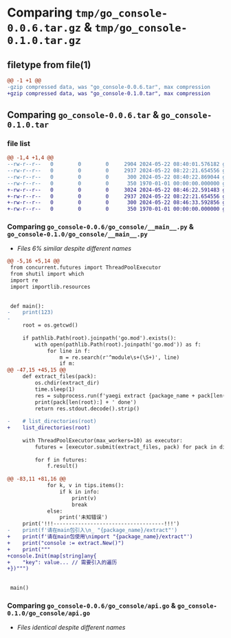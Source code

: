 # Comparing `tmp/go_console-0.0.6.tar.gz` & `tmp/go_console-0.1.0.tar.gz`

## filetype from file(1)

```diff
@@ -1 +1 @@
-gzip compressed data, was "go_console-0.0.6.tar", max compression
+gzip compressed data, was "go_console-0.1.0.tar", max compression
```

## Comparing `go_console-0.0.6.tar` & `go_console-0.1.0.tar`

### file list

```diff
@@ -1,4 +1,4 @@
--rw-r--r--   0        0        0     2904 2024-05-22 08:40:01.576182 go_console-0.0.6/go_console/__main__.py
--rw-r--r--   0        0        0     2937 2024-05-22 08:22:21.654556 go_console-0.0.6/go_console/api.go
--rw-r--r--   0        0        0      300 2024-05-22 08:40:22.869044 go_console-0.0.6/pyproject.toml
--rw-r--r--   0        0        0      350 1970-01-01 00:00:00.000000 go_console-0.0.6/PKG-INFO
+-rw-r--r--   0        0        0     3024 2024-05-22 08:46:22.591483 go_console-0.1.0/go_console/__main__.py
+-rw-r--r--   0        0        0     2937 2024-05-22 08:22:21.654556 go_console-0.1.0/go_console/api.go
+-rw-r--r--   0        0        0      300 2024-05-22 08:46:33.592856 go_console-0.1.0/pyproject.toml
+-rw-r--r--   0        0        0      350 1970-01-01 00:00:00.000000 go_console-0.1.0/PKG-INFO
```

### Comparing `go_console-0.0.6/go_console/__main__.py` & `go_console-0.1.0/go_console/__main__.py`

 * *Files 6% similar despite different names*

```diff
@@ -5,16 +5,14 @@
 from concurrent.futures import ThreadPoolExecutor
 from shutil import which
 import re
 import importlib.resources
 
 
 def main():
-    print(123)
-
     root = os.getcwd()
 
     if pathlib.Path(root).joinpath('go.mod').exists():
         with open(pathlib.Path(root).joinpath('go.mod')) as f:
             for line in f:
                 m = re.search(r'^module\s+(\S+)', line)
                 if m:
@@ -47,15 +45,15 @@
     def extract_files(pack):
         os.chdir(extract_dir)
         time.sleep(1)
         res = subprocess.run(f'yaegi extract {package_name + pack[len(root):]}', shell=True, stdout=subprocess.PIPE, )
         print(pack[len(root):] + ' done')
         return res.stdout.decode().strip()
 
-    # list_directories(root)
+    list_directories(root)
 
     with ThreadPoolExecutor(max_workers=10) as executor:
         futures = [executor.submit(extract_files, pack) for pack in dirs]
 
         for f in futures:
             f.result()
 
@@ -83,11 +81,16 @@
             for k, v in tips.items():
                 if k in info:
                     print(v)
                     break
             else:
                 print('未知错误')
     print('!!!------------------------------------!!!')
-    print(f'请在main包引入\n_ "{package_name}/extract"')
+    print(f'请在main包使用\nimport "{package_name}/extract"')
+    print("console := extract.New()")
+    print("""
+console.Init(map[string]any{
+    "key": value... // 需要引入的遍历
+})""")
 
 
 main()
```

### Comparing `go_console-0.0.6/go_console/api.go` & `go_console-0.1.0/go_console/api.go`

 * *Files identical despite different names*

